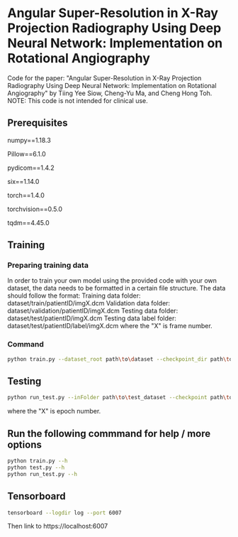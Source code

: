 # Angular Super-Resolution in X-Ray Projection Radiography Using Deep Neural Network: Implementation on Rotational Angiography
Code for the paper: "Angular Super-Resolution in X-Ray Projection Radiography Using Deep Neural Network: Implementation on Rotational Angiography" by Tiing Yee Siow, Cheng-Yu Ma, and Cheng Hong Toh.
NOTE: This code is not intended for clinical use.

## Prerequisites
numpy==1.18.3

Pillow==6.1.0

pydicom==1.4.2

six==1.14.0

torch==1.4.0

torchvision==0.5.0

tqdm==4.45.0

## Training
### Preparing training data
In order to train your own model using the provided code with your own dataset, the data needs to be formatted in a certain file structure. 
The data should follow the format: 
Training data folder: dataset/train/patientID/imgX.dcm
Validation data folder: dataset/validation/patientID/imgX.dcm
Testing data folder: dataset/test/patientID/imgX.dcm
Testing data label folder: dataset/test/patientID/label/imgX.dcm
where the "X" is frame number.

### Command
```bash
python train.py --dataset_root path\to\dataset --checkpoint_dir path\to\save\checkpoints
```

## Testing
```bash
python run_test.py --inFolder path\to\test_dataset --checkpoint path\to\save\checkpoints\ASRNETX.ckpt --labelFolder path\to\labelFolder --infer_num numberOfIntermediateFrame
```
where the "X" is epoch number.

## Run the following commmand for help / more options
```bash
python train.py --h
python test.py --h
python run_test.py --h
```

## Tensorboard
```bash
tensorboard --logdir log --port 6007
```
Then link to https://localhost:6007
